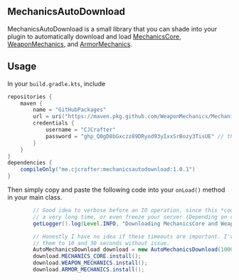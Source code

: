 ## MechanicsAutoDownload
MechanicsAutoDownload is a small library that you can shade into your plugin to automatically download and load
[MechanicsCore], [WeaponMechanics], and [ArmorMechanics]. 

## Usage

In your `build.gradle.kts`, include
```gradle
repositories {
    maven {
        name = "GitHubPackages"
        url = uri("https://maven.pkg.github.com/WeaponMechanics/MechanicsAutoDownload")
        credentials {
            username = "CJCrafter"
            password = "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" // this is a public token created in CJCrafter's name which will never expire
        }
    }
}
dependencies {
    compileOnly("me.cjcrafter:mechanicsautodownload:1.0.1")
}
```

Then simply copy and paste the following code into your `onLoad()` method in your main class. 
```java
        // Good idea to verbose before an IO operation, since this *could* take
        // a very long time, or even freeze your server (Depending on connection).
        getLogger().log(Level.INFO, "Downloading MechanicsCore and WeaponMechanics and ArmorMechanics");

        // Honestly I have no idea if these timeouts are important. I've set
        // them to 10 and 30 seconds without issue.
        AutoMechanicsDownload download = new AutoMechanicsDownload(10000, 30000);
        download.MECHANICS_CORE.install();
        download.WEAPON_MECHANICS.install();
        download.ARMOR_MECHANICS.install();
```



[MechanicsCore]: https://www.spigotmc.org/resources/weaponmechanics-1-9-4-1-19.99913/updates
[WeaponMechanics]: https://www.spigotmc.org/resources/weaponmechanics-1-9-4-1-19.99913/updates
[ArmorMechanics]: https://www.spigotmc.org/resources/armormechanics.103179/
